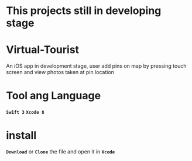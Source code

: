 # This projects still in developing stage

# Virtual-Tourist
An iOS app in development stage, user add pins on map by pressing touch screen and view photos taken at pin location
# Tool ang Language
  **`Swift 3`**  **`Xcode 8`**
# install

**`Download`** or **`Clone`** the file and open it in **`Xcode`**
